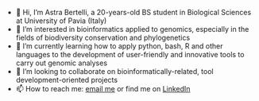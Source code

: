 - 👋 Hi, I’m Astra Bertelli, a 20-years-old BS student in Biological Sciences at University of Pavia (Italy)
- 👀 I’m interested in bioinformatics applied to genomics, especially in the fields of biodiversity conservation and phylogenetics
- 🌱 I’m currently learning how to apply python, bash, R and other languages to the development of user-friendly and innovative tools to carry out genomic analyses
- 💞️ I’m looking to collaborate on bioinformatically-related, tool development-oriented projects
- 📫 How to reach me: [email me](astra.bertelli01@universitadipavia.it) or find me on [LinkedIn](www.linkedin.com/in/astra-bertelli-583904297)

<!---
AstraBert/AstraBert is a ✨ special ✨ repository because its `README.md` (this file) appears on your GitHub profile.
You can click the Preview link to take a look at your changes.
--->
